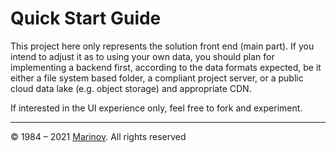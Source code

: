 # Quick Start Guide

This project here only represents the solution front end (main part). If you intend to adjust it as to using your own data, you should plan for implementing a backend first, according to the data formats expected, be it either a file system based folder, a compliant project server, or a public cloud data lake (e.g. object storage) and appropriate CDN.

If interested in the UI experience only, feel free to fork and experiment.

---

© 1984 – 2021 [Marinov](http://marinov.ml "Marinov"). All rights reserved
